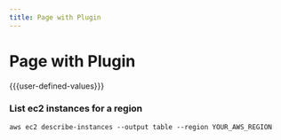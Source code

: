 ```yaml
---
title: Page with Plugin
---
```


# Page with Plugin

{{{user-defined-values}}}

### List ec2 instances for a region

```
aws ec2 describe-instances --output table --region YOUR_AWS_REGION
```

